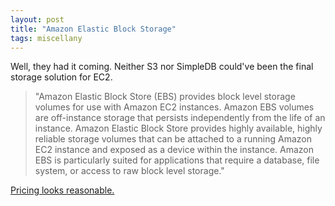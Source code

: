 ```yaml
---
layout: post
title: "Amazon Elastic Block Storage"
tags: miscellany
---
```

Well, they had it coming. Neither S3 nor SimpleDB could've been the final storage solution for EC2.

> "Amazon Elastic Block Store (EBS) provides block level storage volumes for use with Amazon EC2 instances. Amazon EBS volumes are off-instance storage that persists independently from the life of an instance. Amazon Elastic Block Store provides highly available, highly reliable storage volumes that can be attached to a running Amazon EC2 instance and exposed as a device within the instance. Amazon EBS is particularly suited for applications that require a database, file system, or access to raw block level storage."

[Pricing looks reasonable.](http://www.amazon.com/b/ref=sc_fe_c_1_3435361_1?ie=UTF8&node=689343011&no=3435361&me=A36L942TSJ2AJA)
